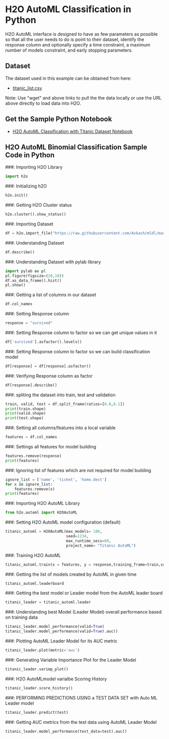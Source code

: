 # H2O AutoML Classification in Python #

H2O AutoML interface is designed to have as few parameters as possible so that all the user needs to do is point to their dataset, identify the response column and optionally specify a time constraint, a maximum number of models constraint, and early stopping parameters.

## Dataset ##
The dataset used in this example can be obtained from here:
 - [titanic_list.csv](https://raw.githubusercontent.com/Avkash/mldl/master/data/titanic_list.csv)

Note: Use "wget" and above links to pull the the data locally or use the URL above directly to load data into H2O.
  
## Get the Sample Python Notebook ##
  - [H2O AutoML Classification with Titanic Dataset Notebook](https://github.com/Avkash/mldl/blob/master/notebook/h2o/H2O_AutoML_Classification_titanic.ipynb)
  
## H2O AutoML Binomial Classification Sample Code in Python ##

###: Importing H2O Library
```python
import h2o
```
###: Initializing h2O
```python
h2o.init()
```
###: Getting H2O Cluster status
```python
h2o.cluster().show_status()
```
###: Importing Dataset
```python
df = h2o.import_file("https://raw.githubusercontent.com/Avkash/mldl/master/data/titanic_list.csv")
```
###: Understanding Dataset
```python
df.describe()
```
###: Understanding Dataset with pylab library
```python
import pylab as pl
pl.figure(figsize=(20,10))
df.as_data_frame().hist()
pl.show()
```
###: Getting a list of columns in our dataset
```python
df.col_names
```
###: Setting Response column
```python
response = "survived"
```
###: Setting Response column to factor so we can get unique values in it
```python
df['survived'].asfactor().levels()
```
###: Setting Response column to factor so we can build classification model
```python
df[response] = df[response].asfactor()
```
###: Verifying Response column as factor 
```python
df[response].describe()
```
###: spliting the dataset into train, test and validation  
```python
train, valid, test = df.split_frame(ratios=[0.8,0.1])
print(train.shape)
print(valid.shape)
print(test.shape)
```
###: Setting all columns/features into a local variable
```python
features = df.col_names
```
###: Settings all features for model building
```python
features.remove(response)
print(features)
```
###: Ignoring list of features which are not required for model building
```python
ignore_list = ['name', 'ticket', 'home.dest']
for x in ignore_list:
    features.remove(x)
print(features)    
```
###: Importing H2O AutoML Library
```python
from h2o.automl import H2OAutoML
```
###: Setting H2O AutoML model configuration (default)
```python
titanic_automl = H2OAutoML(max_models= 100,
                           seed=1234,
                           max_runtime_secs=60, 
                           project_name= "Titanic AutoML")
```
###: Training H2O AutoML 
```python
titanic_automl.train(x = features, y = response,training_frame=train,validation_frame=valid)
```
###: Getting the list of models created by AutoML in given time
```python
titanic_automl.leaderboard
```
###: Getting the best model or Leader model from the AutoML leader board
```python
titanic_leader = titanic_automl.leader
```
###: Understanding best Model (Leader Model) overall performance based on training data
```python
titanic_leader.model_performance(valid=True)
titanic_leader.model_performance(valid=True).auc()
```
###: Plotting AutoML Leader Model for its AUC metric 
```python
titanic_leader.plot(metric='auc')
```
###: Generating Variable Importance Plot for the Leader Model
```python
titanic_leader.varimp_plot()
```
###:  H2O AutoMLmodel varialbe Scoring History
```python
titanic_leader.score_history()
```
###: PERFORMING PREDICTIONS USING a TEST DATA SET with Auto ML Leader model
```python
titanic_leader.predict(test)
```
###: Getting AUC metrics from the test data using AutoML Leader Model
```python
titanic_leader.model_performance(test_data=test).auc()
```

